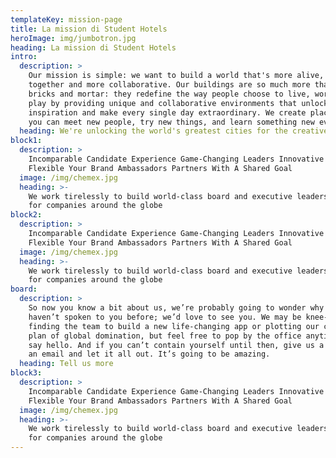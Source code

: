 ```yaml
---
templateKey: mission-page
title: La mission di Student Hotels
heroImage: img/jumbotron.jpg
heading: La mission di Student Hotels
intro:
  description: >
    Our mission is simple: we want to build a world that's more alive, more
    together and more collaborative. Our buildings are so much more than just
    bricks and mortar: they redefine the way people choose to live, work and
    play by providing unique and collaborative environments that unlock
    inspiration and make every single day extraordinary. We create places where
    you can meet new people, try new things, and learn something new every day.
  heading: We're unlocking the world's greatest cities for the creative and ambitious
block1:
  description: >
    Incomparable Candidate Experience Game-Changing Leaders Innovative and
    Flexible Your Brand Ambassadors Partners With A Shared Goal
  image: /img/chemex.jpg
  heading: >-
    We work tirelessly to build world-class board and executive leadership teams
    for companies around the globe
block2:
  description: >
    Incomparable Candidate Experience Game-Changing Leaders Innovative and
    Flexible Your Brand Ambassadors Partners With A Shared Goal
  image: /img/chemex.jpg
  heading: >-
    We work tirelessly to build world-class board and executive leadership teams
    for companies around the globe
board:
  description: >
    So now you know a bit about us, we’re probably going to wonder why we
    haven’t spoken to you before; we’d love to see you. We may be knee-deep in
    finding the team to build a new life-changing app or plotting our clients’
    plan of global domination, but feel free to pop by the office anytime and
    say hello. And if you can’t contain yourself until then, give us a call, or
    an email and let it all out. It’s going to be amazing.
  heading: Tell us more
block3:
  description: >
    Incomparable Candidate Experience Game-Changing Leaders Innovative and
    Flexible Your Brand Ambassadors Partners With A Shared Goal
  image: /img/chemex.jpg
  heading: >-
    We work tirelessly to build world-class board and executive leadership teams
    for companies around the globe
---
```


